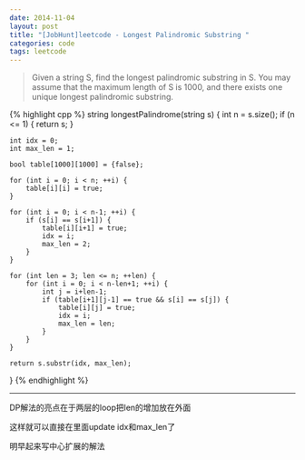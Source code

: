 ```yaml
---
date: 2014-11-04
layout: post
title: "[JobHunt]leetcode - Longest Palindromic Substring "
categories: code
tags: leetcode
---
```


>Given a string S, find the longest palindromic substring in S. You may assume that the maximum length of S is 1000, and there exists one unique longest palindromic substring.

<!--more-->
{% highlight cpp %}
string longestPalindrome(string s) {
    int n = s.size();
    if (n <= 1) {
        return s;
    }

    int idx = 0;
    int max_len = 1;

    bool table[1000][1000] = {false};

    for (int i = 0; i < n; ++i) {
        table[i][i] = true;
    }

    for (int i = 0; i < n-1; ++i) {
        if (s[i] == s[i+1]) {
            table[i][i+1] = true;
            idx = i;
            max_len = 2;
        }
    }

    for (int len = 3; len <= n; ++len) {
        for (int i = 0; i < n-len+1; ++i) {
            int j = i+len-1;
            if (table[i+1][j-1] == true && s[i] == s[j]) {
                table[i][j] = true;
                idx = i;
                max_len = len;
            }
        }
    }

    return s.substr(idx, max_len);
}
{% endhighlight %}

---
DP解法的亮点在于两层的loop把len的增加放在外面

这样就可以直接在里面update idx和max_len了

明早起来写中心扩展的解法
